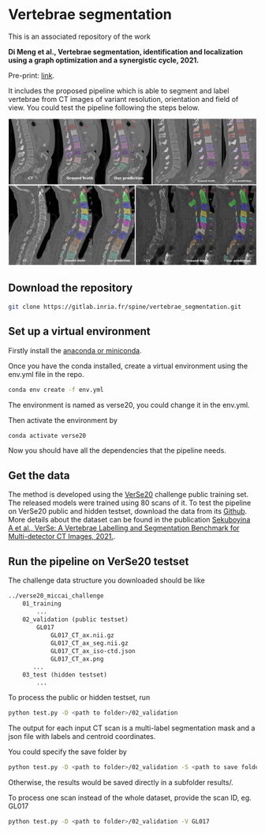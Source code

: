 # Vertebrae segmentation

This is an associated repository of the work 

**Di Meng et al., Vertebrae segmentation, identification and localization using a graph optimization and a synergistic cycle, 2021.**

Pre-print: [link]().

It includes the proposed pipeline which is able to segment and label vertebrae from CT images of variant resolution, orientation and field of view. You could test the pipeline following the steps below.

![visu](visu.png)

## Download the repository

```bash
git clone https://gitlab.inria.fr/spine/vertebrae_segmentation.git
```

## Set up a virtual environment

Firstly install the [anaconda or miniconda](https://docs.anaconda.com/anaconda/install/index.html).

Once you have the conda installed, create a virtual environment using the env.yml file in the repo.

```bash
conda env create -f env.yml
```

The environment is named as verse20, you could change it in the env.yml.

Then activate the environment by

```bash
conda activate verse20
```

Now you should have all the dependencies that the pipeline needs.

## Get the data

The method is developed using the [VerSe20](https://verse2020.grand-challenge.org/) challenge public training set. The released models were trained using 80 scans of it. To test the pipeline on VerSe20 public and hidden testset, download the data from its [Github](https://github.com/anjany/verse). More details about the dataset can be found in the publication [Sekuboyina A et al., VerSe: A Vertebrae Labelling and Segmentation Benchmark for Multi-detector CT Images, 2021.](https://doi.org/10.1016/j.media.2021.102166).

## Run the pipeline on VerSe20 testset

The challenge data structure you downloaded should be like

```
../verse20_miccai_challenge
	01_training
		...
	02_validation (public testset)
		GL017
			GL017_CT_ax.nii.gz
			GL017_CT_ax_seg.nii.gz
			GL017_CT_ax_iso-ctd.json
			GL017_CT_ax.png
	   ...
	03_test (hidden testset)
		...
```

To process the public or hidden testset, run

```bash
python test.py -D <path to folder>/02_validation
```

The output for each input CT scan is a multi-label segmentation mask and a json file with labels and centroid coordinates.

You could specify the save folder by 

```bash
python test.py -D <path to folder>/02_validation -S <path to save folde>
```

Otherwise, the results would be saved directly in a subfolder results/.

To process one scan instead of the whole dataset, provide the scan ID, eg. GL017

```bash
python test.py -D <path to folder>/02_validation -V GL017
```